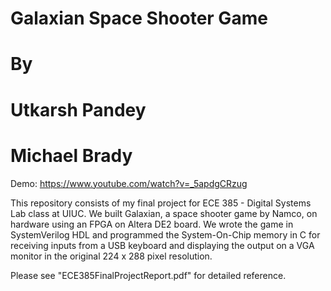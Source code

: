 # Galaxian Space Shooter Game
# By
# Utkarsh Pandey
# Michael Brady

Demo: https://www.youtube.com/watch?v=_5apdgCRzug

This repository consists of my final project for ECE 385 - Digital
Systems Lab class at UIUC. We built Galaxian, a space shooter game
by Namco, on hardware using an FPGA on Altera DE2 board. We wrote
the game in SystemVerilog HDL and programmed the System-On-Chip 
memory in C for receiving inputs from a USB keyboard and displaying
the output on a VGA monitor in the original 224 x 288 pixel 
resolution. 

Please see "ECE385FinalProjectReport.pdf" for detailed reference.
